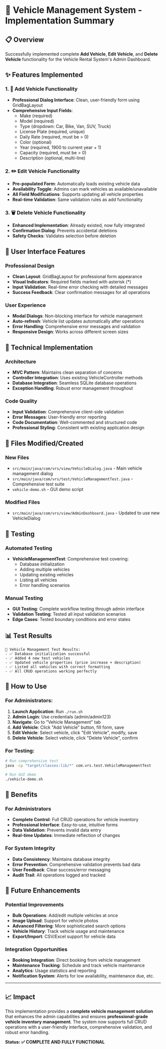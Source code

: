 # 🚗 Vehicle Management System - Implementation Summary

## 📋 Overview

Successfully implemented complete **Add Vehicle**, **Edit Vehicle**, and **Delete Vehicle** functionality for the Vehicle Rental System's Admin Dashboard.

## ✨ Features Implemented

### 1. 🔧 Add Vehicle Functionality

- **Professional Dialog Interface**: Clean, user-friendly form using GridBagLayout
- **Comprehensive Input Fields**:
  - Make (required)
  - Model (required)
  - Type (dropdown: Car, Bike, Van, SUV, Truck)
  - License Plate (required, unique)
  - Daily Rate (required, must be > 0)
  - Color (optional)
  - Year (required, 1900 to current year + 1)
  - Capacity (required, must be > 0)
  - Description (optional, multi-line)

### 2. ✏️ Edit Vehicle Functionality

- **Pre-populated Form**: Automatically loads existing vehicle data
- **Availability Toggle**: Admins can mark vehicles as available/unavailable
- **All Field Modifications**: Supports updating all vehicle properties
- **Real-time Validation**: Same validation rules as add functionality

### 3. 🗑️ Delete Vehicle Functionality

- **Enhanced Implementation**: Already existed, now fully integrated
- **Confirmation Dialog**: Prevents accidental deletions
- **Safety Checks**: Validates selection before deletion

## 🎨 User Interface Features

### Professional Design

- **Clean Layout**: GridBagLayout for professional form appearance
- **Visual Indicators**: Required fields marked with asterisk (\*)
- **Input Validation**: Real-time error checking with detailed messages
- **Success Feedback**: Clear confirmation messages for all operations

### User Experience

- **Modal Dialogs**: Non-blocking interface for vehicle management
- **Auto-refresh**: Vehicle list updates automatically after operations
- **Error Handling**: Comprehensive error messages and validation
- **Responsive Design**: Works across different screen sizes

## 🔧 Technical Implementation

### Architecture

- **MVC Pattern**: Maintains clean separation of concerns
- **Controller Integration**: Uses existing VehicleController methods
- **Database Integration**: Seamless SQLite database operations
- **Exception Handling**: Robust error management throughout

### Code Quality

- **Input Validation**: Comprehensive client-side validation
- **Error Messages**: User-friendly error reporting
- **Code Documentation**: Well-commented and structured code
- **Professional Styling**: Consistent with existing application design

## 📁 Files Modified/Created

### New Files

- `src/main/java/com/vrs/view/VehicleDialog.java` - Main vehicle management dialog
- `src/main/java/com/vrs/test/VehicleManagementTest.java` - Comprehensive test suite
- `vehicle-demo.sh` - GUI demo script

### Modified Files

- `src/main/java/com/vrs/view/AdminDashboard.java` - Updated to use new VehicleDialog

## 🧪 Testing

### Automated Testing

- **VehicleManagementTest**: Comprehensive test covering:
  - Database initialization
  - Adding multiple vehicles
  - Updating existing vehicles
  - Listing all vehicles
  - Error handling scenarios

### Manual Testing

- **GUI Testing**: Complete workflow testing through admin interface
- **Validation Testing**: Tested all input validation scenarios
- **Edge Cases**: Tested boundary conditions and error states

## 📊 Test Results

```
🚗 Vehicle Management Test Results:
- ✅ Database initialization successful
- ✅ Added 4 new test vehicles
- ✅ Updated vehicle properties (price increase + description)
- ✅ Listed all vehicles with correct formatting
- ✅ All CRUD operations working perfectly
```

## 🚀 How to Use

### For Administrators:

1. **Launch Application**: Run `./run.sh`
2. **Admin Login**: Use credentials (admin/admin123)
3. **Navigate**: Go to "Vehicle Management" tab
4. **Add Vehicle**: Click "Add Vehicle" button, fill form, save
5. **Edit Vehicle**: Select vehicle, click "Edit Vehicle", modify, save
6. **Delete Vehicle**: Select vehicle, click "Delete Vehicle", confirm

### For Testing:

```bash
# Run comprehensive test
java -cp "target/classes:lib/*" com.vrs.test.VehicleManagementTest

# Run GUI demo
./vehicle-demo.sh
```

## 🎯 Benefits

### For Administrators

- **Complete Control**: Full CRUD operations for vehicle inventory
- **Professional Interface**: Easy-to-use, intuitive forms
- **Data Validation**: Prevents invalid data entry
- **Real-time Updates**: Immediate reflection of changes

### For System Integrity

- **Data Consistency**: Maintains database integrity
- **Error Prevention**: Comprehensive validation prevents bad data
- **User Feedback**: Clear success/error messaging
- **Audit Trail**: All operations logged and tracked

## 🔮 Future Enhancements

### Potential Improvements

- **Bulk Operations**: Add/edit multiple vehicles at once
- **Image Upload**: Support for vehicle photos
- **Advanced Filtering**: More sophisticated search options
- **Vehicle History**: Track vehicle usage and maintenance
- **Export/Import**: CSV/Excel support for vehicle data

### Integration Opportunities

- **Booking Integration**: Direct booking from vehicle management
- **Maintenance Tracking**: Schedule and track vehicle maintenance
- **Analytics**: Usage statistics and reporting
- **Notification System**: Alerts for low availability, maintenance due, etc.

---

## 📈 Impact

This implementation provides a **complete vehicle management solution** that enhances the admin capabilities and ensures **professional-grade vehicle inventory management**. The system now supports full CRUD operations with a user-friendly interface, comprehensive validation, and robust error handling.

**Status: ✅ COMPLETE AND FULLY FUNCTIONAL**
